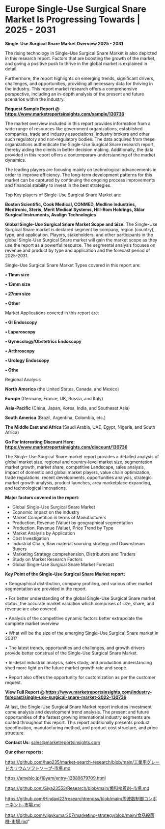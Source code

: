 # Europe Single-Use Surgical Snare Market Is Progressing Towards | 2025 - 2031

<Strong> Single-Use Surgical Snare Market Overview 2025 - 2031</strong>

The rising technology in Single-Use Surgical Snare Market is also depicted in this research report. Factors that are boosting the growth of the market, and giving a positive push to thrive in the global market is explained in detail.

Furthermore, the report highlights on emerging trends, significant drivers, challenges, and opportunities, providing all necessary data for thriving in the industry. This report market research offers a comprehensive perspective, including an in-depth analysis of the present and future scenarios within the industry.

<strong>Request Sample Report @ <a href=https://www.marketreportsinsights.com/sample/130736>https://www.marketreportsinsights.com/sample/130736</a></strong>

The market overview included in this report provides information from a wide range of resources like government organizations, established companies, trade and industry associations, industry brokers and other such regulatory and non-regulatory bodies. The data acquired from these organizations authenticate the Single-Use Surgical Snare research report, thereby aiding the clients in better decision making. Additionally, the data provided in this report offers a contemporary understanding of the market dynamics.

The leading players are focusing mainly on technological advancements in order to improve efficiency. The long-term development patterns for this market can be captured by continuing the ongoing process improvements and financial stability to invest in the best strategies.

Top Key players of Single-Use Surgical Snare Market are:

<strong>Boston Scientific, Cook Medical, CONMED, Medline Industries, Medtronic, Steris, Merit Medical Systems, Hill-Rom Holdings, Sklar Surgical Instruments, Avalign Technologies</strong>

<strong><b>Global Single-Use Surgical Snare Market Scope and Size:</b></strong>
The Single-Use Surgical Snare market is declared segment by company, region (country), type, and application. Players, stakeholders, and other participants in the global Single-Use Surgical Snare market will gain the market scope as they use the report as a powerful resource. The segmental analysis focuses on revenue and product by type and application and the forecast period of 2025-2031.

Single-Use Surgical Snare Market Types covered in this report are:

<strong>• 11mm size

• 13mm size

• 27mm size

• Other</strong>

Market Applications covered in this report are:

<strong>• GI Endoscopy

• Laparoscopy

• Gynecology/Obstetrics Endoscopy

• Arthroscopy

• Urology Endoscopy

• Othe</strong> 

Regional Analysis

<strong>North America</strong> (the United States, Canada, and Mexico)

<strong>Europe</strong> (Germany, France, UK, Russia, and Italy)

<strong>Asia-Pacific</strong> (China, Japan, Korea, India, and Southeast Asia)

<strong>South America</strong> (Brazil, Argentina, Colombia, etc.)

<strong>The Middle East and Africa</strong> (Saudi Arabia, UAE, Egypt, Nigeria, and South Africa)

<strong>Go For Interesting Discount Here: <a href=https://www.marketreportsinsights.com/discount/130736>https://www.marketreportsinsights.com/discount/130736</a></strong>

The Single-Use Surgical Snare market report provides a detailed analysis of global market size, regional and country-level market size, segmentation market growth, market share, competitive Landscape, sales analysis, impact of domestic and global market players, value chain optimization, trade regulations, recent developments, opportunities analysis, strategic market growth analysis, product launches, area marketplace expanding, and technological innovations.

<strong><b>Major factors covered in the report:</b></strong>
<ul>
  <li>Global Single-Use Surgical Snare Market </li>
  <li>Economic Impact on the Industry</li>
  <li>Market Competition in terms of Manufacturers</li>
  <li>Production, Revenue (Value) by geographical segmentation</li>
  <li>Production, Revenue (Value), Price Trend by Type</li>
  <li>Market Analysis by Application</li>
  <li>Cost Investigation</li>
  <li>Industrial Chain, Raw material sourcing strategy and Downstream Buyers</li>
  <li>Marketing Strategy comprehension, Distributors and Traders</li>
  <li>Study on Market Research Factors</li>
  <li>Global Single-Use Surgical Snare Market Forecast</li>
</ul>

<strong><b>Key Point of the Single-Use Surgical Snare Market report:</b></strong>

• Geographical distribution, company profiling, and various other market segmentation are provided in the report.

• For better understanding of the global Single-Use Surgical Snare market status, the accurate market valuation which comprises of size, share, and revenue are also covered.

• Analysis of the competitive dynamic factors better extrapolate the complete market overview

• What will be the size of the emerging Single-Use Surgical Snare market in 2031?

• The latest trends, opportunities and challenges, and growth drivers provide better construal of the Single-Use Surgical Snare Market.

• In-detail industrial analysis, sales study, and production understanding shed more light on the future market growth rate and scope.

• Report also offers the opportunity for customization as per the customer request.

<strong><b>View Full Report @ <a href=https://www.marketreportsinsights.com/industry-forecast/single-use-surgical-snare-market-2022-130736>https://www.marketreportsinsights.com/industry-forecast/single-use-surgical-snare-market-2022-130736</a></b></strong>


At last, the Single-Use Surgical Snare Market report includes investment come analysis and development trend analysis. The present and future opportunities of the fastest growing international industry segments are coated throughout this report. This report additionally presents product specification, manufacturing method, and product cost structure, and price structure.

<strong>Contact Us:</strong>
sales@marketreportsinsights.com

<strong>Our other reports:</strong>

<a href=https://github.com/haq235/market-search-research/blob/main/工業用グレードカリウムソフトソープ-市場.md>https://github.com/haq235/market-search-research/blob/main/工業用グレードカリウムソフトソープ-市場.md</a>

<a href=https://ameblo.jp/18yam/entry-12889679709.html>https://ameblo.jp/18yam/entry-12889679709.html</a>

<a href=https://github.com/Siya23553/Research/blob/main/歯科接着剤-市場.md>https://github.com/Siya23553/Research/blob/main/歯科接着剤-市場.md</a>

<a href=https://github.com/Hindavi23/researchtrendss/blob/main/周波数制御コンポーネント-市場.md>https://github.com/Hindavi23/researchtrendss/blob/main/周波数制御コンポーネント-市場.md</a>

<a href=https://github.com/vijaykumar207/marketing-strategy/blob/main/食品殺菌機-市場.md>https://github.com/vijaykumar207/marketing-strategy/blob/main/食品殺菌機-市場.md</a>"
